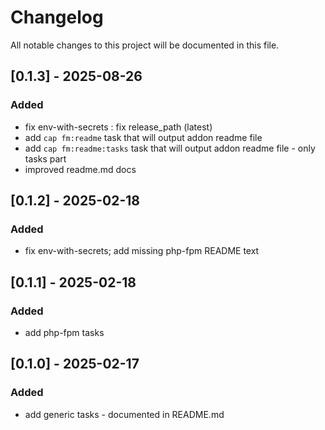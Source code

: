 # Changelog
All notable changes to this project will be documented in this file.

## [0.1.3] - 2025-08-26
### Added
- fix env-with-secrets : fix release_path (latest)
- add `cap fm:readme` task that will output addon readme file
- add `cap fm:readme:tasks` task that will output addon readme file - only tasks part
- improved readme.md docs 

## [0.1.2] - 2025-02-18
### Added
- fix env-with-secrets; add missing php-fpm README text

## [0.1.1] - 2025-02-18
### Added
- add php-fpm tasks

## [0.1.0] - 2025-02-17
### Added
- add generic tasks - documented in README.md
